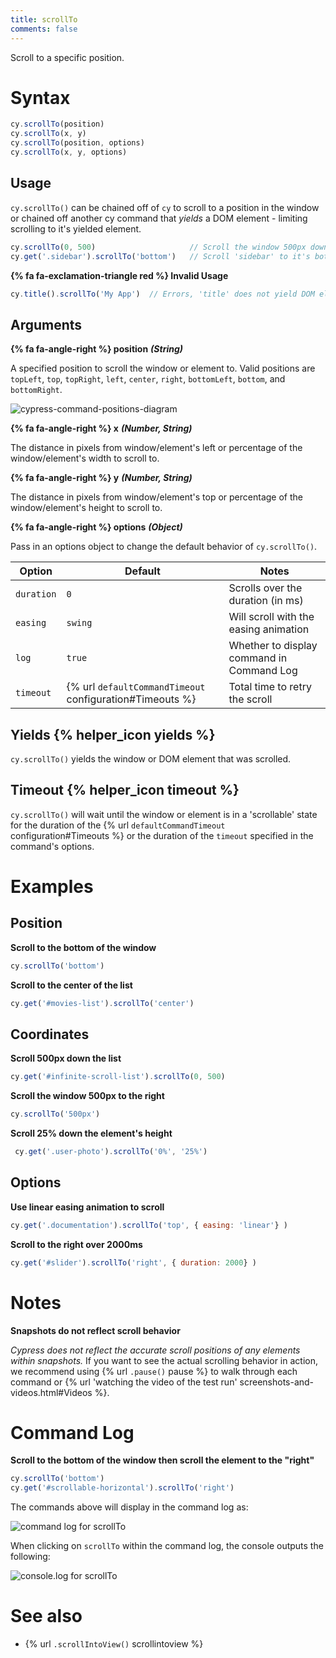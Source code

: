 ```yaml
---
title: scrollTo
comments: false
---
```


Scroll to a specific position.

# Syntax

```javascript
cy.scrollTo(position)
cy.scrollTo(x, y)
cy.scrollTo(position, options)
cy.scrollTo(x, y, options)
```

## Usage

`cy.scrollTo()` can be chained off of `cy` to scroll to a position in the window or chained off another cy command that *yields* a DOM element - limiting scrolling to it's yielded element.

```javascript
cy.scrollTo(0, 500)                     // Scroll the window 500px down
cy.get('.sidebar').scrollTo('bottom')   // Scroll 'sidebar' to it's bottom
```

**{% fa fa-exclamation-triangle red %} Invalid Usage**

```javascript
cy.title().scrollTo('My App')  // Errors, 'title' does not yield DOM element
```

## Arguments

**{% fa fa-angle-right %} position** ***(String)***

A specified position to scroll the window or element to. Valid positions are `topLeft`, `top`, `topRight`, `left`, `center`, `right`, `bottomLeft`, `bottom`, and `bottomRight`.

![cypress-command-positions-diagram](https://cloud.githubusercontent.com/assets/1271364/25048528/fe0c6378-210a-11e7-96bc-3773f774085b.jpg)

**{% fa fa-angle-right %} x** ***(Number, String)***

The distance in pixels from window/element's left or percentage of the window/element's width to scroll to.

**{% fa fa-angle-right %} y** ***(Number, String)***

The distance in pixels from window/element's top or percentage of the window/element's height to scroll to.

**{% fa fa-angle-right %} options** ***(Object)***

Pass in an options object to change the default behavior of `cy.scrollTo()`.

Option | Default | Notes
--- | --- | ---
`duration` | `0` | Scrolls over the duration (in ms)
`easing` | `swing` | Will scroll with the easing animation
`log` | `true` | Whether to display command in Command Log
`timeout` | {% url `defaultCommandTimeout` configuration#Timeouts %} | Total time to retry the scroll

## Yields {% helper_icon yields %}

`cy.scrollTo()` yields the window or DOM element that was scrolled.

## Timeout {% helper_icon timeout %}

`cy.scrollTo()` will wait until the window or element is in a 'scrollable' state for the duration of the {% url `defaultCommandTimeout` configuration#Timeouts %} or the duration of the `timeout` specified in the command's options.

# Examples

## Position

**Scroll to the bottom of the window**

```javascript
cy.scrollTo('bottom')
```

**Scroll to the center of the list**

```javascript
cy.get('#movies-list').scrollTo('center')
```

## Coordinates

**Scroll 500px down the list**

```javascript
cy.get('#infinite-scroll-list').scrollTo(0, 500)
```

**Scroll the window 500px to the right**

```javascript
cy.scrollTo('500px')
```

**Scroll 25% down the element's height**

```javascript
 cy.get('.user-photo').scrollTo('0%', '25%')
```

## Options

**Use linear easing animation to scroll**

```javascript
cy.get('.documentation').scrollTo('top', { easing: 'linear'} )
```

**Scroll to the right over 2000ms**

```javascript
cy.get('#slider').scrollTo('right', { duration: 2000} )
```

# Notes

**Snapshots do not reflect scroll behavior**

*Cypress does not reflect the accurate scroll positions of any elements within snapshots.* If you want to see the actual scrolling behavior in action, we recommend using {% url `.pause()` pause %} to walk through each command or {% url 'watching the video of the test run' screenshots-and-videos.html#Videos %}.

# Command Log

**Scroll to the bottom of the window then scroll the element to the "right"**

```javascript
cy.scrollTo('bottom')
cy.get('#scrollable-horizontal').scrollTo('right')
```

The commands above will display in the command log as:

![command log for scrollTo](https://cloud.githubusercontent.com/assets/1271364/25049157/50d68f18-210e-11e7-81f1-ed837075160d.png)

When clicking on `scrollTo` within the command log, the console outputs the following:

![console.log for scrollTo](https://cloud.githubusercontent.com/assets/1271364/25049182/6e07211a-210e-11e7-9419-b57f3e08a608.png)

# See also

- {% url `.scrollIntoView()` scrollintoview %}

